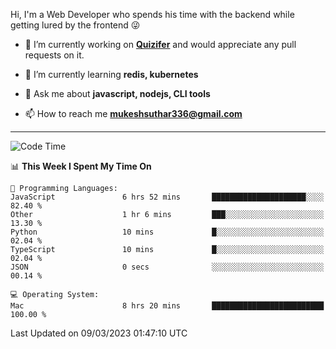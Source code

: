 Hi, I'm a Web Developer who spends his time with the backend while getting lured by the frontend 😜

- 🔭 I’m currently working on **[Quizifer](https://github.com/SutharMukesh/Quizifer/)** and would appreciate any pull requests on it.

- 🌱 I’m currently learning **redis, kubernetes**

- 💬 Ask me about **javascript, nodejs, CLI tools**

- 📫 How to reach me **mukeshsuthar336@gmail.com**

---
<!--START_SECTION:waka-->
![Code Time](http://img.shields.io/badge/Code%20Time-2%2C180%20hrs%206%20mins-blue)

📊 **This Week I Spent My Time On** 

```text
💬 Programming Languages: 
JavaScript               6 hrs 52 mins       █████████████████████░░░░   82.40 % 
Other                    1 hr 6 mins         ███░░░░░░░░░░░░░░░░░░░░░░   13.30 % 
Python                   10 mins             █░░░░░░░░░░░░░░░░░░░░░░░░   02.04 % 
TypeScript               10 mins             █░░░░░░░░░░░░░░░░░░░░░░░░   02.04 % 
JSON                     0 secs              ░░░░░░░░░░░░░░░░░░░░░░░░░   00.14 % 

💻 Operating System: 
Mac                      8 hrs 20 mins       █████████████████████████   100.00 % 
```


 Last Updated on 09/03/2023 01:47:10 UTC
<!--END_SECTION:waka-->
